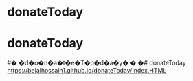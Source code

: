 # donateToday
# donateToday
#� �d�o�n�a�t�e�T�o�d�a�y�
�
�# donateToday
https://belalhossain1.github.io/donateToday/Index.HTML
